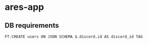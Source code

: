 # ares-app

## DB requirements

```
FT.CREATE users ON JSON SCHEMA $.discord.id AS discord_id TAG
```
